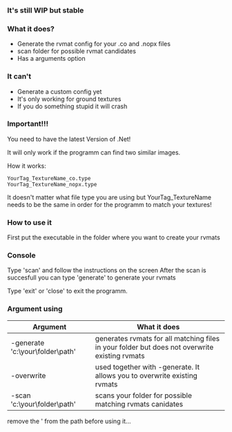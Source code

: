 ### It's still WIP but stable

### What it does?
 
 - Generate the rvmat config for your .co and .nopx files
 - scan folder for possible rvmat candidates
 - Has a arguments option
 
 ### It can't
  
  - Generate a custom config yet
  - It's only working for ground textures
  - If you do something stupid it will crash

### Important!!!
You need to have the latest Version of .Net!

It will only work if the programm can find two similar images.

How it works:
```ssh
YourTag_TextureName_co.type
YourTag_TextureName_nopx.type
```

It doesn't matter what file type you are using but YourTag_TextureName needs to be the same in order for the programm to match your textures!

### How to use it
First put the executable in the folder where you want to create your rvmats
### Console
Type 'scan' and follow the instructions on the screen
After the scan is succesfull you can type 'generate' to generate your rvmats

Type 'exit' or 'close' to exit the programm.

### Argument using

| Argument | What it does |
| ------   | ------       |
| -generate 'c:\your\folder\path' | generates rvmats for all matching files in your folder but does not overwrite existing rvmats |
| -overwrite | used together with -generate. It allows you to overwrite existing rvmats |
| -scan 'c:\your\folder\path' | scans your folder for possible matching rvmats canidates |

remove the ' from the path before using it...


